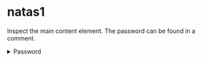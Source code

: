 # natas1

Inspect the main content element. The password can be found in a comment.

<details>
  <summary>Password</summary>
  ```
  gtVrDuiDfck831PqWsLEZy5gyDz1clto
  ```
</details>
